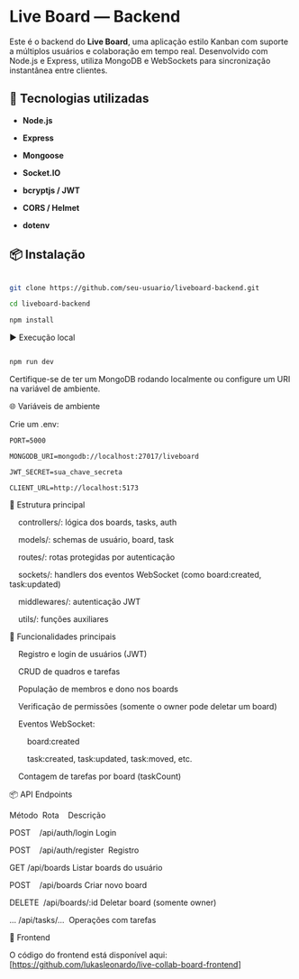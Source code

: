 
# Live Board — Backend

Este é o backend do **Live Board**, uma aplicação estilo Kanban com suporte a múltiplos usuários e colaboração em tempo real. Desenvolvido com Node.js e Express, utiliza MongoDB e WebSockets para sincronização instantânea entre clientes.

## 🚀 Tecnologias utilizadas

- **Node.js**

- **Express**

- **Mongoose**

- **Socket.IO**

- **bcryptjs / JWT**

- **CORS / Helmet**

- **dotenv**

  

## 📦 Instalação

  

```bash

git clone https://github.com/seu-usuario/liveboard-backend.git

cd liveboard-backend

npm install
```
  

▶️ Execução local
  
```bash

npm run dev

```
  
Certifique-se de ter um MongoDB rodando localmente ou configure um URI na variável de ambiente.

🌐 Variáveis de ambiente

Crie um .env:

```.env
PORT=5000

MONGODB_URI=mongodb://localhost:27017/liveboard

JWT_SECRET=sua_chave_secreta

CLIENT_URL=http://localhost:5173

```
  

🧩 Estrutura principal


    controllers/: lógica dos boards, tasks, auth


    models/: schemas de usuário, board, task


    routes/: rotas protegidas por autenticação


    sockets/: handlers dos eventos WebSocket (como board:created, task:updated)


    middlewares/: autenticação JWT


    utils/: funções auxiliares

  

🔐 Funcionalidades principais
  

    Registro e login de usuários (JWT)


    CRUD de quadros e tarefas
 

    População de membros e dono nos boards


    Verificação de permissões (somente o owner pode deletar um board)


    Eventos WebSocket:


        board:created


        task:created, task:updated, task:moved, etc.


    Contagem de tarefas por board (taskCount)


📦 API Endpoints

Método  Rota    Descrição

POST    /api/auth/login Login

POST    /api/auth/register  Registro

GET /api/boards Listar boards do usuário

POST    /api/boards Criar novo board

DELETE  /api/boards/:id Deletar board (somente owner)

... /api/tasks/...  Operações com tarefas


🔗 Frontend

  

O código do frontend está disponível aqui: [https://github.com/lukasleonardo/live-collab-board-frontend]